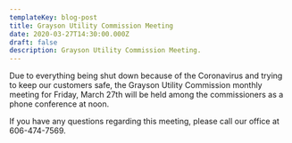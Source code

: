 ```yaml
---
templateKey: blog-post
title: Grayson Utility Commission Meeting
date: 2020-03-27T14:30:00.000Z
draft: false
description: Grayson Utility Commission Meeting.
---
```

Due to everything being shut down because of the Coronavirus and trying to keep our customers safe, the Grayson Utility Commission monthly meeting for Friday, March 27th will be held among the commissioners as a phone conference at noon.  

If you have any questions regarding this meeting, please call our office at 606-474-7569.
